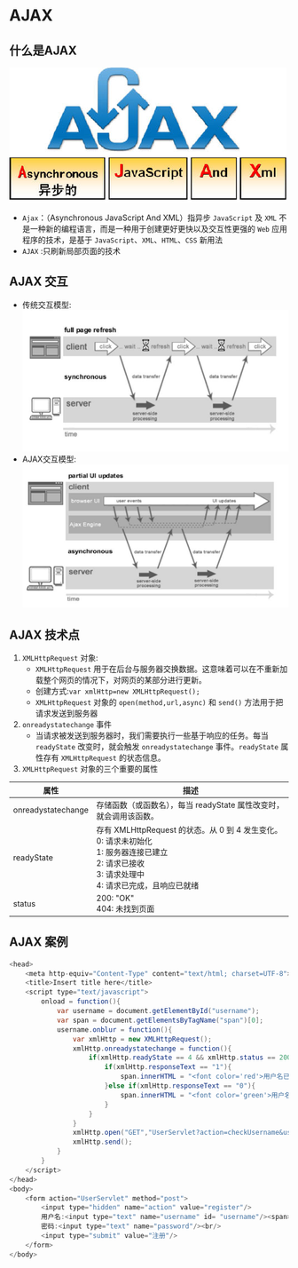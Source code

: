 # AJAX
## 什么是AJAX
![image](assert/ajax.jpg)
 - `Ajax`：（Asynchronous JavaScript And XML）指异步 `JavaScript` 及 `XML`
不是一种新的编程语言，而是一种用于创建更好更快以及交互性更强的 `Web` 应用程序的技术，是基于  `JavaScript`、`XML`、`HTML`、`CSS` 新用法
 - `AJAX` :只刷新局部页面的技术

## AJAX 交互
 - 传统交互模型:
 ![image](assert/传统交互模型.jpg)
 - AJAX交互模型:
 ![image](assert/AJAX交互模型.jpg)

## AJAX 技术点
 1. `XMLHttpRequest` 对象:
    - `XMLHttpRequest` 用于在后台与服务器交换数据。这意味着可以在不重新加载整个网页的情况下，对网页的某部分进行更新。
    - 创建方式:`var xmlHttp=new XMLHttpRequest();`
    - `XMLHttpRequest` 对象的 `open(method,url,async)` 和 `send()` 方法用于把请求发送到服务器
 2. `onreadystatechange` 事件
    - 当请求被发送到服务器时，我们需要执行一些基于响应的任务。每当 `readyState` 改变时，就会触发 `onreadystatechange` 事件。`readyState` 属性存有 `XMLHttpRequest` 的状态信息。
 3. `XMLHttpRequest` 对象的三个重要的属性

|属性|描述|
|----|----|
|onreadystatechange|	存储函数（或函数名），每当 readyState 属性改变时，就会调用该函数。|
|readyState|存有 XMLHttpRequest 的状态。从 0 到 4 发生变化。<br/>0: 请求未初始化<br/>1: 服务器连接已建立<br/>2: 请求已接收<br/>3: 请求处理中<br/>4: 请求已完成，且响应已就绪|
|status|200: "OK"<br/>404: 未找到页面|

## AJAX 案例
```java
<head>
	<meta http-equiv="Content-Type" content="text/html; charset=UTF-8">
	<title>Insert title here</title>
	<script type="text/javascript">
		onload = function(){
			var username = document.getElementById("username");
			var span = document.getElementsByTagName("span")[0];
			username.onblur = function(){
				var xmlHttp = new XMLHttpRequest();
				xmlHttp.onreadystatechange = function(){
					if(xmlHttp.readyState == 4 && xmlHttp.status == 200){
						if(xmlHttp.responseText == "1"){
							span.innerHTML = "<font color='red'>用户名已存在</font>";
						}else if(xmlHttp.responseText == "0"){
							span.innerHTML = "<font color='green'>用户名可用</font>";
						}
					}
				}
				xmlHttp.open("GET","UserServlet?action=checkUsername&username="+username.value,true);
				xmlHttp.send();
			}
		}
	</script>
</head>
<body>
	<form action="UserServlet" method="post">
		<input type="hidden" name="action" value="register"/>
		用户名:<input type="text" name="username" id= "username"/><span></span><br/>
		密码:<input type="text" name="password"/><br/>
		<input type="submit" value="注册"/>
	</form>
</body>
```